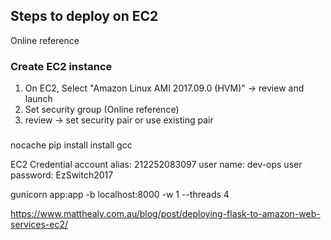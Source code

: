 ## Steps to deploy on EC2
Online reference

### Create EC2 instance
1. On EC2, Select "Amazon Linux AMI 2017.09.0 (HVM)" -> review and launch
2. Set security group (Online reference)
3. review -> set security pair or use existing pair
### 


nocache pip install
install gcc

EC2 Credential
account alias: ‎212252083097
user name: dev-ops
user password: EzSwitch2017

gunicorn app:app -b localhost:8000 -w 1 --threads 4


https://www.matthealy.com.au/blog/post/deploying-flask-to-amazon-web-services-ec2/